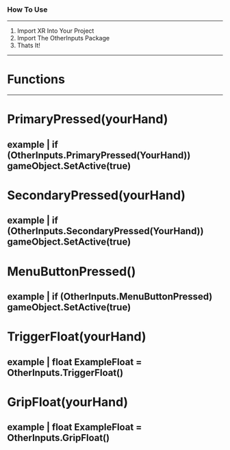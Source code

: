 ### How To Use
---
1. Import XR Into Your Project
2. Import The OtherInputs Package
3. Thats It!
---
# Functions
---
# PrimaryPressed(yourHand)
example | if (OtherInputs.PrimaryPressed(YourHand))
              gameObject.SetActive(true)
---
# SecondaryPressed(yourHand)
example | if (OtherInputs.SecondaryPressed(YourHand))
              gameObject.SetActive(true)
---
# MenuButtonPressed()
example | if (OtherInputs.MenuButtonPressed)
              gameObject.SetActive(true)
---
# TriggerFloat(yourHand)
example | float ExampleFloat = OtherInputs.TriggerFloat()
---
# GripFloat(yourHand)
example | float ExampleFloat = OtherInputs.GripFloat()
---
